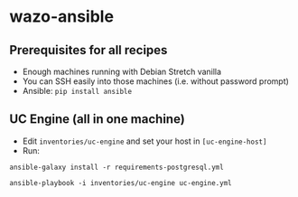 # wazo-ansible

## Prerequisites for all recipes

* Enough machines running with Debian Stretch vanilla
* You can SSH easily into those machines (i.e. without password prompt)
* Ansible: `pip install ansible`


## UC Engine (all in one machine)

* Edit `inventories/uc-engine` and set your host in `[uc-engine-host]`
* Run:

```shell
ansible-galaxy install -r requirements-postgresql.yml

ansible-playbook -i inventories/uc-engine uc-engine.yml
```
